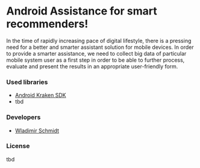 # Android Assistance for smart recommenders!

In the time of rapidly increasing pace of digital lifestyle, there is a pressing need for a better and smarter assistant solution for mobile devices. In order to provide a smarter assistance, we need to collect big data of particular mobile system user as a first step in order to be able to further process, evaluate and present the results in an appropriate user-friendly form. 

### Used libraries
* [Android Kraken SDK](https://github.com/Telecooperation/client_android_krakensdk)
* tbd

### Developers
* [Wladimir Schmidt](https://github.com/wlsc)

### License
tbd
